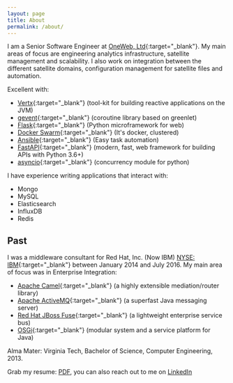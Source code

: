 ```yaml
---
layout: page
title: About
permalink: /about/
---
```


I am a Senior Software Engineer at [OneWeb, Ltd](https://oneweb.world/){:target="_blank"}. My main areas of focus are engineering analytics infrastructure, satellite management and scalability. I also work on integration between the different satellite domains, configuration management for satellite files and automation.

Excellent with:
* [Vertx][5]{:target="_blank"} (tool-kit for building reactive applications on the JVM)
* [gevent][6]{:target="_blank"} (coroutine library based on greenlet)
* [Flask][7]{:target="_blank"} (Python microframework for web)
* [Docker Swarm][8]{:target="_blank"} (It's docker, clustered)
* [Ansible][9]{:target="_blank"} (Easy task automation)
* [FastAPI][10]{:target="_blank"} (modern, fast, web framework for building APIs with Python 3.6+)
* [asyncio][11]{:target="_blank"} (concurrency module for python)

I have experience writing applications that interact with:
* Mongo
* MySQL
* Elasticsearch
* InfluxDB
* Redis

## Past

I was a middleware consultant for Red Hat, Inc. (Now IBM) [NYSE: IBM](https://www.bloomberg.com/quote/IBM:US){:target="_blank"} between January 2014 and July 2016. My main area of focus was in Enterprise Integration:

* [Apache Camel][1]{:target="_blank"} (a highly extensible mediation/router library)
* [Apache ActiveMQ][2]{:target="_blank"} (a superfast Java messaging server)
* [Red Hat JBoss Fuse][3]{:target="_blank"} (a lightweight enterprise service bus)
* [OSGi][4]{:target="_blank"} (modular system and a service platform for Java)

Alma Mater: Virginia Tech, Bachelor of Science, Computer Engineering, 2013.

Grab my resume: [PDF](/downloads/Resume.pdf), you can also reach out to me on [LinkedIn](https://linkedin.com/in/shaishavparekh)

[1]: http://camel.apache.org/ "Apache Camel"
[2]: http://activemq.apache.org/ "Apache ActiveMQ"
[3]: http://www.redhat.com/en/technologies/jboss-middleware/fuse "Red Hat JBoss Fuse"
[4]: https://www.osgi.org/ "OSGi"
[5]: https://vertx.io "Vert.x"
[6]: http://gevent.org "gevent"
[7]: http://flask.pocoo.org/ "Flask"
[8]: https://docs.docker.com/engine/swarm/ "Docker Swarm"
[9]: https://www.ansible.com/ "Ansible"
[10]: https://fastapi.tiangolo.com/ "FastAPI"
[11]: https://docs.python.org/3/library/asyncio.html "asyncio"
